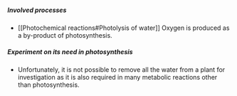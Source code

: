 ##### Involved processes
- [[Photochemical reactions#Photolysis of water]]
  Oxygen is produced as a by-product of photosynthesis.

##### Experiment on its need in photosynthesis
- Unfortunately, it is not possible to remove all the water from a plant for investigation as it is also required in many metabolic reactions other than photosynthesis.

